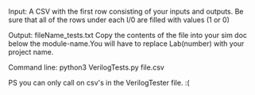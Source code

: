 Input: A CSV with the first row consisting of your inputs and outputs. Be sure that all of the rows under each I/0 are filled with values (1 or 0)

Output: fileName_tests.txt
Copy the contents of the file into your sim doc below the module-name.You will have to replace Lab(number) with your project name.

Command line: python3 VerilogTests.py file.csv

PS you can only call on csv's in the VerilogTester file. :(